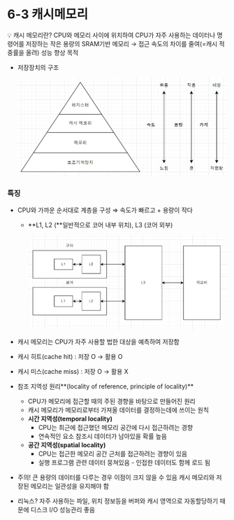 # 6-3 캐시메모리

<aside>
💡 캐시 메모리란?
CPU와 메모리 사이에 위치하여 CPU가 자주 사용하는 데이터나 명령어를 저장하는 작은 용량의 SRAM기반 메모리
→ 접근 속도의 차이를 줄여(=캐시 적중률을 올려) 성능 향상 목적

</aside>

- 저장장치의 구조
    
    ![Untitled](6-3/1.png)
    

### 특징

- CPU와 가까운 순서대로 계층을 구성 ⇒ 속도가 빠르고 + 용량이 작다
    - **L1, L2 (**일반적으로 코어 내부 위치), L3 (코어 외부)
        
        ![Untitled](6-3/2.png)
        
- 캐시 메모리는 CPU가 자주 사용할 법한 대상을 예측하여 저장함
- 캐시 히트(cache hit) : 저장 O → 활용 O
- 캐시 미스(cache miss) : 저장 O → 활용 X
- 참조 지역성 원리**(locality of reference, principle of locality)**
    - CPU가 메모리에 접근할 때의 주된 경향을 바탕으로 만들어진 원리
    - 캐시 메모리가 메모리로부터 가져올 데이터를 결정하는데에 쓰이는 원칙
    - **시간 지역성(temporal locality)**
        - CPU는 최근에 접근했던 메모리 공간에 다시 접근하려는 경향
        - 연속적인 요소 참조시 데이터가 남아있을 확률 높음
    - **공간 지역성(spatial locality)**
        - CPU는 접근한 메모리 공간 근처를 접근하려는 경향이 있음
        - 실행 프로그램 관련 데이터 뭉쳐있음 - 인접한 데이터도 함께 로드 됨
- 주의! 큰 용량의 데이터를 다루는 경우 이점이 크지 않을 수 있음
캐시 메모리와 저장된 메모리는 일관성을 유지해야 함
- 리눅스? 자주 사용하는 파일, 위치 정보등을 버퍼와 캐시 영역으로 자동할당하기 때문에 디스크 I/O 성능관리 좋음